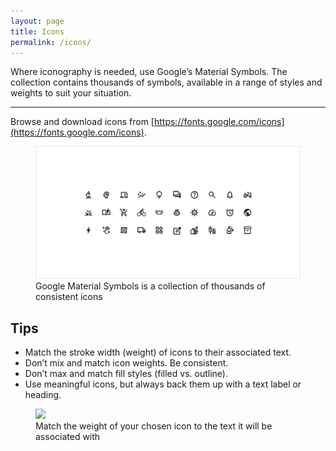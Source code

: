 ```yaml
---
layout: page
title: Icons
permalink: /icons/
---
```


<p class="docs-text--large">Where iconography is needed, use Google’s Material Symbols. The collection contains thousands of symbols, available in a range of styles and weights to suit your situation.</p>

---

Browse and download icons from [https://fonts.google.com/icons](https://fonts.google.com/icons).

<figure>
    <img src="/images/icons.png">
    <figcaption>Google Material Symbols is a collection of thousands of consistent icons</figcaption>
</figure>

## Tips

- Match the stroke width (weight) of icons to their associated text.
- Don’t mix and match icon weights. Be consistent.
- Don’t max and match fill styles (filled vs. outline).
- Use meaningful icons, but always back them up with a text label or heading.

<figure>
    <img src="/images/icons-match-text-weight.png">
    <figcaption>Match the weight of your chosen icon to the text it will be associated with</figcaption>
</figure>